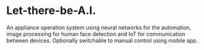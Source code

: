 # Let-there-be-A.I.
An appliance operation system using neural networks for the automation, image processing for human face detection and IoT for communication between devices. Optionally switchable to manual control using mobile app. 
